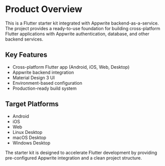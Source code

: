 # Product Overview

This is a Flutter starter kit integrated with Appwrite backend-as-a-service. The project provides a ready-to-use foundation for building cross-platform Flutter applications with Appwrite authentication, database, and other backend services.

## Key Features
- Cross-platform Flutter app (Android, iOS, Web, Desktop)
- Appwrite backend integration
- Material Design 3 UI
- Environment-based configuration
- Production-ready build system

## Target Platforms
- Android
- iOS  
- Web
- Linux Desktop
- macOS Desktop
- Windows Desktop

The starter kit is designed to accelerate Flutter development by providing pre-configured Appwrite integration and a clean project structure.